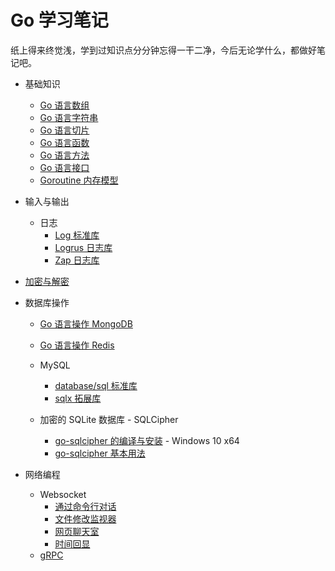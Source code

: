 # Go 学习笔记

纸上得来终觉浅，学到过知识点分分钟忘得一干二净，今后无论学什么，都做好笔记吧。

- 基础知识
    - [Go 语言数组](base/array.md)
    - [Go 语言字符串](base/string.md)
    - [Go 语言切片](base/slice.md)
    - [Go 语言函数](base/func.md)
    - [Go 语言方法](base/method.md)
    - [Go 语言接口](base/interface.md)
    - [Goroutine 内存模型](base/goroutine.md)

- 输入与输出
    - 日志
        - [Log 标准库](io/log/log.md)
        - [Logrus 日志库](io/log/logrus.md)
        - [Zap 日志库](io/log/zap.md)

- [加密与解密](encrypt/README.md)

- 数据库操作
    - [Go 语言操作 MongoDB](database/mongo/mongo.md)
    - [Go 语言操作 Redis](database/redis/redis.md)

    - MySQL
        - [database/sql 标准库](database/mysql/sql.md)
        - [sqlx 拓展库](database/mysql/sqlx.md)

    - 加密的 SQLite 数据库 - SQLCipher
        - [go-sqlcipher 的编译与安装](database/sqlite3/sqlcipher/install.md) - Windows 10 x64
        - [go-sqlcipher 基本用法](database/sqlite3/sqlcipher/usage.md)

- 网络编程
    - Websocket
        - [通过命令行对话](web/websocket/c2s/README.md)
        - [文件修改监视器](web/websocket/watch/README.md)
        - [网页聊天室](web/websocket/chatroom/README.md)
        - [时间回显](web/websocket/echo/README.md)
    - [gRPC](web/grpc/README.md)
